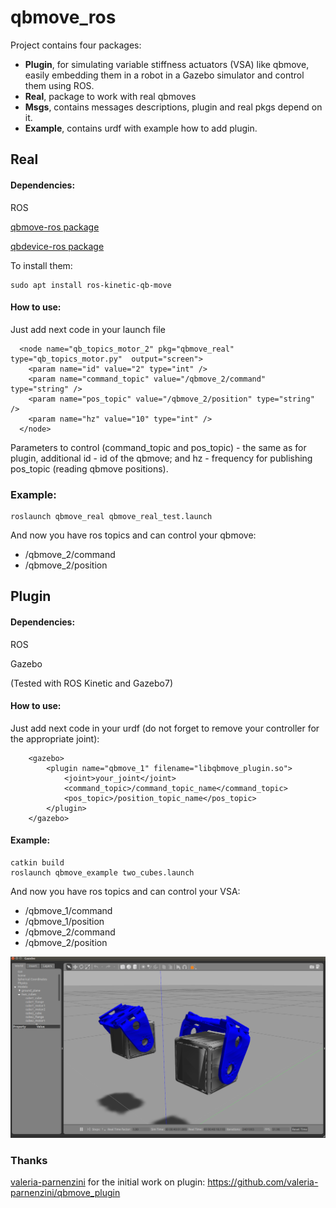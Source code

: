 # qbmove_ros
Project contains four packages:
- <b>Plugin</b>, for simulating variable stiffness actuators (VSA) like qbmove, 
easily embedding them in a robot in a Gazebo simulator and control them using ROS.
- <b>Real</b>, package to work with real qbmoves
- <b>Msgs</b>, contains messages descriptions, plugin and real pkgs depend on it.
- <b>Example</b>, contains urdf with example how to add plugin.

## Real

#### Dependencies:
ROS

[qbmove-ros package](https://bitbucket.org/qbrobotics/qbmove-ros)

[qbdevice-ros package](https://bitbucket.org/qbrobotics/qbdevice-ros.git)

To install them:
```
sudo apt install ros-kinetic-qb-move
```

#### How to use:
Just add next code in your launch file  
```
  <node name="qb_topics_motor_2" pkg="qbmove_real" type="qb_topics_motor.py"  output="screen">
	<param name="id" value="2" type="int" />
	<param name="command_topic" value="/qbmove_2/command" type="string" />
	<param name="pos_topic" value="/qbmove_2/position" type="string" />
	<param name="hz" value="10" type="int" />
  </node>
```
Parameters to control (command_topic and pos_topic) - the same as for plugin,
additional id - id of the qbmove; and hz - frequency for publishing pos_topic 
(reading qbmove positions).

### Example:
```
roslaunch qbmove_real qbmove_real_test.launch
```
And now you have ros topics and can control your qbmove:
- /qbmove_2/command
- /qbmove_2/position

## Plugin

#### Dependencies:
ROS

Gazebo

(Tested with ROS Kinetic and Gazebo7) 

#### How to use:
Just add next code in your urdf 
(do not forget to remove your controller for the appropriate joint):
```
    <gazebo>
        <plugin name="qbmove_1" filename="libqbmove_plugin.so">
            <joint>your_joint</joint>
            <command_topic>/command_topic_name</command_topic>
            <pos_topic>/position_topic_name</pos_topic>
        </plugin>
    </gazebo>
```

#### Example:
```
catkin build
roslaunch qbmove_example two_cubes.launch
```
And now you have ros topics and can control your VSA:
- /qbmove_1/command
- /qbmove_1/position
- /qbmove_2/command
- /qbmove_2/position

![](qbmove_example/example.png)


### Thanks
 [valeria-parnenzini](https://github.com/valeria-parnenzini) for the initial work on plugin:
 https://github.com/valeria-parnenzini/qbmove_plugin